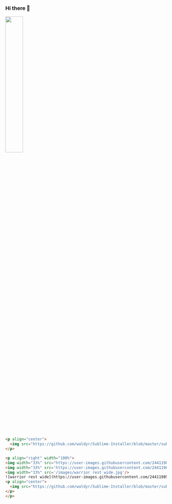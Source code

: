 ### Hi there 👋

<img width="33%" src='/images/warrior rest wide.jpg'/>

```html

<p align="center">
  <img src="https://github.com/waldyr/Sublime-Installer/blob/master/sublime_text.png?raw=true" alt="Sublime's custom image"/>
</p>

<p align="right" width="100%">
<img width="33%" src="https://user-images.githubusercontent.com/24411989/184463329-502db212-281a-4554-b208-a63b0b62151f.gif"> 
<img width="33%" src='https://user-images.githubusercontent.com/24411989/184463329-502db212-281a-4554-b208-a63b0b62151f.gif'/>
<img width="33%" src='/images/warrior rest wide.jpg'/>
![warrior rest wide](https://user-images.githubusercontent.com/24411989/184463329-502db212-281a-4554-b208-a63b0b62151f.gif)
<p align="center">
  <img src="https://github.com/waldyr/Sublime-Installer/blob/master/sublime_text.png?raw=true" alt="Sublime's custom image"/>
</p>
</p>

```

<!--
**arrofirezasatria/arrofirezasatria** is a ✨ _special_ ✨ repository because its `README.md` (this file) appears on your GitHub profile.

Here are some ideas to get you started:

- 🔭 I’m currently working on ...
- 🌱 I’m currently learning ...
- 👯 I’m looking to collaborate on ...
- 🤔 I’m looking for help with ...
- 💬 Ask me about ...
- 📫 How to reach me: ...
- 😄 Pronouns: ...
- ⚡ Fun fact: ...
-->
